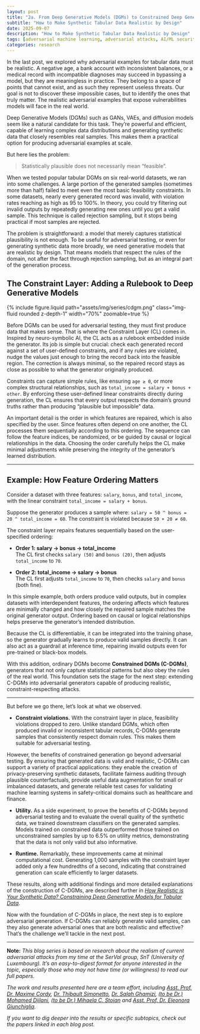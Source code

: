 ```yaml
---
layout: post
title: "2a. From Deep Generative Models (DGMs) to Constrained Deep Generative Models (C-DGMs)"
subtitle: "How to Make Synthetic Tabular Data Realistic by Design"
date: 2025-09-07
description: "How to Make Synthetic Tabular Data Realistic by Design"
tags: [adversarial machine learning, adversarial attacks, AI/ML security]
categories: research
---
```



In the last post, we explored why adversarial examples for tabular data must be realistic. A negative age, a bank account with inconsistent balances, or a medical record with incompatible diagnoses may succeed in bypassing a model, but they are meaningless in practice. They belong to a space of points that cannot exist, and as such they represent useless threats. Our goal is not to discover these impossible cases, but to identify the ones that truly matter. The realistic adversarial examples that expose vulnerabilities models will face in the real world.

Deep Generative Models (DGMs) such as GANs, VAEs, and diffusion models seem like a natural candidate for this task. They’re powerful and efficient, capable of learning complex data distributions and generating synthetic data that closely resembles real samples. This makes them a practical option for producing adversarial examples at scale.

But here lies the problem:  

> Statistically plausible does not necessarily mean “feasible”.

When we tested popular tabular DGMs on six real-world datasets, we ran into some challenges. A large portion of the generated samples (sometimes more than half) failed to meet even the most basic feasibility constraints. In some datasets, nearly every generated record was invalid, with violation rates reaching as high as 95 to 100%. In theory, you could try filtering out invalid outputs by repeatedly generating new ones until you get a valid sample. This technique is called rejection sampling, but it stops being practical if most samples are rejected.

The problem is straightforward: a model that merely captures statistical plausibility is not enough. To be useful for adversarial testing, or even for generating synthetic data more broadly, we need generative models that are realistic by design. That means models that respect the rules of the domain, not after the fact through rejection sampling, but as an integral part of the generation process.


## The Constraint Layer: Adding a Rulebook to Deep Generative Models

<div class="row mt-3">
    <div class="col-sm mt-3 mt-md-0 text-center">
        {% include figure.liquid path="assets/img/series/cdgm.png" class="img-fluid rounded z-depth-1" width="70%" zoomable=true %}
    </div>
</div>


Before DGMs can be used for adversarial testing, they must first produce data that makes sense. That is where the Constraint Layer (CL) comes in. Inspired by neuro-symbolic AI, the CL acts as a rulebook embedded inside the generator. Its job is simple but crucial: check each generated record against a set of user-defined constraints, and if any rules are violated, nudge the values just enough to bring the record back into the feasible region. The correction is always minimal, so the repaired record stays as close as possible to what the generator originally produced. 

Constraints can capture simple rules, like ensuring `age ≥ 0`, or more complex structural relationships, such as `total_income = salary + bonus + other`. By enforcing these user-defined linear constraints directly during generation, the CL ensures that every output respects the domain’s ground truths rather than producing “plausible but impossible” data.

An important detail is the order in which features are repaired, which is also specified by the user. Since features often depend on one another, the CL processes them sequentially according to this ordering. The sequence can follow the feature indices, be randomized, or be guided by causal or logical relationships in the data. Choosing the order carefully helps the CL make minimal adjustments while preserving the integrity of the generator’s learned distribution.

---

## Example: How Feature Ordering Matters

Consider a dataset with three features: `salary`, `bonus`, and `total_income`, with the linear constraint `total_income = salary + bonus`.

Suppose the generator produces a sample where:  `salary = 50 ^ bonus = 20 ^ total_income = 60`. The constraint is violated because `50 + 20 ≠ 60`.

The constraint layer repairs features sequentially based on the user-specified ordering:

- **Order 1: salary → bonus → total_income**  
  The CL first checks `salary (50)` and `bonus (20)`, then adjusts `total_income` to `70`.

- **Order 2: total_income → salary → bonus**  
  The CL first adjusts `total_income` to `70`, then checks `salary` and `bonus` (both fine).

In this simple example, both orders produce valid outputs, but in complex datasets with interdependent features, the ordering affects which features are minimally changed and how closely the repaired sample matches the original generator output. Ordering based on causal or logical relationships helps preserve the generator’s intended distribution.

Because the CL is differentiable, it can be integrated into the training phase, so the generator gradually learns to produce valid samples directly. It can also act as a guardrail at inference time, repairing invalid outputs even for pre-trained or black-box models.

With this addition, ordinary DGMs become **Constrained DGMs (C-DGMs)**, generators that not only capture statistical patterns but also obey the rules of the real world. This foundation sets the stage for the next step: extending C-DGMs into adversarial generators capable of producing realistic, constraint-respecting attacks.

---

But before we go there, let’s look at what we observed. 

- **Constraint violations.** With the constraint layer in place, feasibility violations dropped to zero. Unlike standard DGMs, which often produced invalid or inconsistent tabular records, C-DGMs generate samples that consistently respect domain rules. This makes them suitable for adversarial testing.

However, the benefits of constrained generation go beyond adversarial testing. By ensuring that generated data is valid and realistic, C-DGMs can support a variety of practical applications: they enable the creation of privacy-preserving synthetic datasets, facilitate fairness auditing through plausible counterfactuals, provide useful data augmentation for small or imbalanced datasets, and generate reliable test cases for validating machine learning systems in safety-critical domains such as healthcare and finance.

- **Utility.** As a side experiment, to prove the benefits of C-DGMs beyond adversarial testing and to evaluate the overall quality of the synthetic data, we trained downstream classifiers on the generated samples. Models trained on constrained data outperformed those trained on unconstrained samples by up to 6.5% on utility metrics, demonstrating that the data is not only valid but also informative.

- **Runtime.** Remarkably, these improvements came at minimal computational cost. Generating 1,000 samples with the constraint layer added only a few hundredths of a second, indicating that constrained generation can scale efficiently to larger datasets.

These results, along with additional findings and more detailed explanations of the construction of C-DGMs, are described further in _[How Realistic is Your Synthetic Data? Constraining Deep Generative Models for Tabular Data](https://arxiv.org/abs/2402.04823)_.

Now with the foundation of C-DGMs in place, the next step is to explore adversarial generation. If C-DGMs can reliably generate valid samples, can they also generate adversarial ones that are both realistic and effective? That’s the challenge we’ll tackle in the next post.

---

**Note:** 
_This blog series is based on research about the realism of current adversarial attacks from my time at the SerVal group, SnT (University of Luxembourg). It’s an easy-to-digest format for anyone interested in the topic, especially those who may not have time (or willingness) to read our full papers._

_The work and results presented here are a team effort, including  [Asst. Prof. Dr. Maxime Cordy](https://maxcordy.github.io/), [Dr. Thibault Simonetto](https://scholar.google.com/citations?user=4RhGnOoAAAAJ&hl=en&oi=ao), [Dr. Salah Ghamizi](https://scholar.google.com/citations?user=UcvKgR0AAAAJ&hl=fr), [(to be Dr.) Mohamed Djilani](https://scholar.google.com/citations?user=KcGsVdIAAAAJ&hl=fr&oi=ao), [(to be Dr.) Mihaela C. Stoian](https://mihaela-stoian.github.io/) and [Asst. Prof. Dr. Eleonora Giunchiglia](https://egiunchiglia.github.io/)._
 
_If you want to dig deeper into the results or specific subtopics, check out the papers linked in each blog post._

